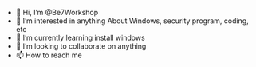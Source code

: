 - 👋 Hi, I’m @Be7Workshop
- 👀 I’m interested in anything About Windows, security program, coding, etc
- 🌱 I’m currently learning install windows
- 💞️ I’m looking to collaborate on anything
- 📫 How to reach me 

<!---
Be7Workshop/Be7Workshop is a ✨ special ✨ repository because its `README.md` (this file) appears on your GitHub profile.
You can click the Preview link to take a look at your changes.
--->
